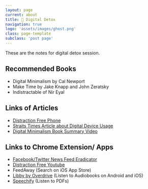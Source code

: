 ```yaml
---
layout: page
current: about
title: 📱 Digital Detox
navigation: true
logo: 'assets/images/ghost.png'
class: page-template
subclass: 'post page'
---
```


These are the notes for digital detox session. 

## Recommended Books
- Digital Minimalism by Cal Newport
- Make Time by Jake Knapp and John Zeratsky
- Indistractable of Nir Eyal


## Links of Articles

- [Distraction Free Phone](https://sharvenium.com/iphone)
- [Straits Times Article about Digital Device Usage](https://www.straitstimes.com/singapore/12hr-42min-connected-for-hours)
- [Digital Minimalism Book Summary Video](https://www.youtube.com/watch?v=ToEo8cdQ2To)

## Links to Chrome Extension/ Apps

- [Facebook/Twitter News Feed Eradicator](https://chrome.google.com/webstore/detail/news-feed-eradicator-for/fjcldmjmjhkklehbacihaiopjklihlgg?hl=en)
- [Distraction Free Youtube](https://chrome.google.com/webstore/detail/df-tube-distraction-free/mjdepdfccjgcndkmemponafgioodelna?hl=en)
- FeedAway (Search on iOS App Store)
- [Libby by Overdrive](https://www.overdrive.com/apps/libby/) (Listen to Audiobooks on Android and iOS)
- [Speechify](https://getspeechify.com) (Listen to PDFs)
